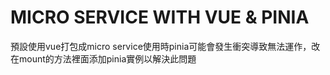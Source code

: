 # MICRO SERVICE WITH VUE & PINIA

預設使用vue打包成micro service使用時pinia可能會發生衝突導致無法運作，改在mount的方法裡面添加pinia實例以解決此問題

